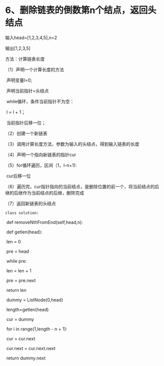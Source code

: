 # 6、删除链表的倒数第n个结点，返回头结点

输入head=[1,2,3,4,5],n=2

输出[1,2,3,5]

方法：计算链表长度

（1）声明一个计算长度的方法

​		声明变量l=0;

​		声明当前指针=头结点

​		while循环，条件当前指针不为空：

​						l = l + 1；

​    					当前指针后移一位；

（2）创建一个新链表

（3）调用计算长度方法，参数为输入的头结点，得到输入链表的长度

（4）声明一个指向新链表的指针cur

（5）for循环遍历，区间（1，l-n+1):

​				cur后移一位

（6）遍历完，cur指针指向的当前结点，是删除位置的前一个，将当前结点的后继的后继作为当前结点的后继，删除完成

（7）返回新链表的头结点

`class solution:`

​		def removeNthFromEnd(self,head,n):

​				def getlen(head):

​						len = 0

​						pre = head

​						while pre:

​								len = len + 1

​								pre = pre.next

​						return len

​		 	dummy = ListNode(0,head)

​			length=getlen(head)

​			cur = dummy

​			for i in range(1,length - n + 1):

​						cur = cur.next

​			cur.next = cur.next.next

​			return dummy.next

​		